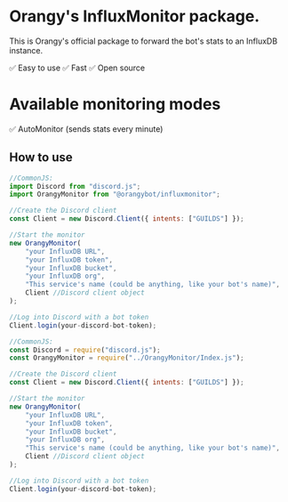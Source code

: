 # Orangy's InfluxMonitor package.

This is Orangy's official package to forward the bot's stats to an InfluxDB instance.

:white_check_mark: Easy to use
:white_check_mark: Fast
:white_check_mark: Open source

# Available monitoring modes

:white_check_mark: AutoMonitor (sends stats every minute)

## How to use

```javascript
//CommonJS:
import Discord from "discord.js";
import OrangyMonitor from "@orangybot/influxmonitor";

//Create the Discord client
const Client = new Discord.Client({ intents: ["GUILDS"] });

//Start the monitor
new OrangyMonitor(
    "your InfluxDB URL",
	"your InfluxDB token",
	"your InfluxDB bucket",
	"your InfluxDB org",
	"This service's name (could be anything, like your bot's name)",
	Client //Discord client object
);

//Log into Discord with a bot token
Client.login(your-discord-bot-token);

//CommonJS:
const Discord = require("discord.js");
const OrangyMonitor = require("../OrangyMonitor/Index.js");

//Create the Discord client
const Client = new Discord.Client({ intents: ["GUILDS"] });

//Start the monitor
new OrangyMonitor(
    "your InfluxDB URL",
	"your InfluxDB token",
	"your InfluxDB bucket",
	"your InfluxDB org",
	"This service's name (could be anything, like your bot's name)",
	Client //Discord client object
);

//Log into Discord with a bot token
Client.login(your-discord-bot-token);
```
